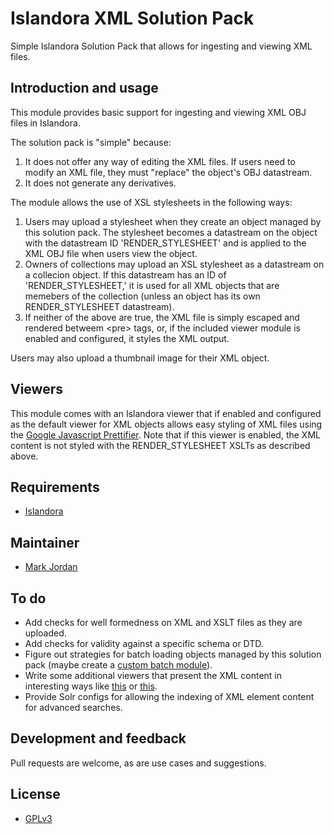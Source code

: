 # Islandora XML Solution Pack

Simple Islandora Solution Pack that allows for ingesting and viewing XML files.

## Introduction and usage

This module provides basic support for ingesting and viewing XML OBJ files in Islandora.

The solution pack is "simple" because:

1. It does not offer any way of editing the XML files. If users need to modify an XML file, they must "replace" the object's OBJ datastream.
2. It does not generate any derivatives.

The module allows the use of XSL stylesheets in the following ways:

1. Users may upload a stylesheet when they create an object managed by this solution pack. The stylesheet becomes a datastream on the object with the datastream ID 'RENDER_STYLESHEET' and is applied to the XML OBJ file when users view the object.
2. Owners of collections may upload an XSL stylesheet as a datastream on a collecion object. If this datastream has an ID of 'RENDER_STYLESHEET,' it is used for all XML objects that are memebers of the collection (unless an object has its own RENDER_STYLESHEET datastream).
3. If neither of the above are true, the XML file is simply escaped and rendered betweem &lt;pre&gt; tags, or, if the included viewer module is enabled and configured, it styles the XML output.

Users may also upload a thumbnail image for their XML object.

## Viewers

This module comes with an Islandora viewer that if enabled and configured as the default viewer for XML objects allows easy styling of XML files using the [Google Javascript Prettifier](https://github.com/google/code-prettify). Note that if this viewer is enabled, the XML content is not styled with the RENDER_STYLESHEET XSLTs as described above.

## Requirements

* [Islandora](https://github.com/Islandora/islandora)

## Maintainer

* [Mark Jordan](https://github.com/mjordan)

## To do

* Add checks for well formedness on XML and XSLT files as they are uploaded.
* Add checks for validity against a specific schema or DTD.
* Figure out strategies for batch loading objects managed by this solution pack (maybe create a [custom batch module](https://github.com/Islandora/islandora_batch/wiki/Example-Implementation-Tutorial)).
* Write some additional viewers that present the XML content in interesting ways like [this](https://www.sencha.com/forum/showthread.php?163680-Implementing-treeview-using-xml-data) or [this](http://blog.ashwani.co.in/blog/2013-07-18/stylize-your-xml-with-jquery-xml-tree-plugin/).
* Provide Solr configs for allowing the indexing of XML element content for advanced searches.

## Development and feedback

Pull requests are welcome, as are use cases and suggestions.

## License

* [GPLv3](http://www.gnu.org/licenses/gpl-3.0.txt)
